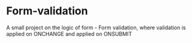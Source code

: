 # Form-validation
A small project on the logic of form - Form validation, where validation is applied on ONCHANGE and applied on ONSUBMIT 
